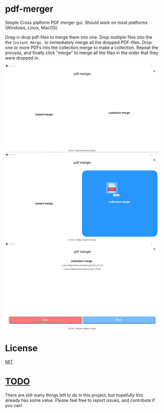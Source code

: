 # pdf-merger
Simple Cross platform PDF merger gui. Should work on most platforms (Windows, Linux, MacOS).

Drag-n-drop pdf-files to merge them into one. Drop multiple files into the the `Instant Merge.` to immediately merge all the dropped PDF-files. Drop one or more PDFs into the collection merge to make a collection. Repeat the process, and finally click "merge" to merge all the files in the order that they were dropped in.

![PDF merger](./assets/pdf-merger.png)
![Drag-n-Drop](./assets/pdf-merger-drag-n-drop.png)
![Collection Merge](./assets/pdf-merger-collection-merge.png)

# License
[MIT](./LICENSE)

# [TODO](./TODO)
There are still many things left to do in this project, but hopefully this already has some value. Please feel free to report issues, and contribute if you can!
